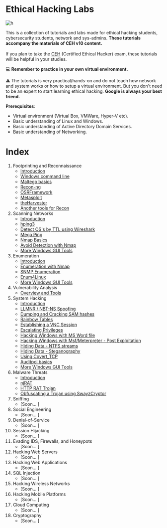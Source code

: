 # Ethical Hacking Labs
![h](https://gist.githubusercontent.com/Samsar4/62886aac358c3d484a0ec17e8eb11266/raw/89f706846f97cd3e59880dbc03e4f1d5f8023783/header-ehl.jpg)

This is a collection of tutorials and labs made for  ethical hacking students, cybersecurity students, network and sys-admins. **These tutorials accompany the materials of CEH v10 content.**<br><br> If you plan to take the [CEH](https://www.eccouncil.org/programs/certified-ethical-hacker-ceh/) (Certified Ethical Hacker) exam, these tutorials will be helpful in your studies.

💻 **Remember to practice in your own virtual environment.**

⚠️ The tutorials is very practical/hands-on and do not teach how network and system works or how to setup a virtual environment. But you don't need to be an expert to start learning ethical hacking. **Google is always your best friend.**

**Prerequisites**:
* Virtual environment (Virtual Box, VMWare, Hyper-V etc).
* Basic understanding of Linux and Windows. 
* Basic understanding of Active Directory Domain Services.
* Basic understanding of Networking.

# Index
1. Footprinting and Reconnaissance
    * [Introduction](https://github.com/Samsar4/Ethical-Hacking-Labs/blob/master/1-Footprinting-and-Reconnaissance/0-What-is-Footprinting.md)
    * [Windows command line](https://github.com/Samsar4/Ethical-Hacking-Labs/blob/master/1-Footprinting-and-Reconnaissance/1-Windows-CommandLine.md)
    * [Maltego basics](https://github.com/Samsar4/Ethical-Hacking-Labs/blob/master/1-Footprinting-and-Reconnaissance/2-Maltego-Basics.md)
    * [Recon-ng](https://github.com/Samsar4/Ethical-Hacking-Labs/blob/master/1-Footprinting-and-Reconnaissance/3-Recon-ng.md)
    * [OSRFramework](https://github.com/Samsar4/Ethical-Hacking-Labs/blob/master/1-Footprinting-and-Reconnaissance/4-OSRFramework.md)
    * [Metasploit](https://github.com/Samsar4/Ethical-Hacking-Labs/blob/master/1-Footprinting-and-Reconnaissance/5-Metasploit-Basics.md)
    * [theHarvester](https://github.com/Samsar4/Ethical-Hacking-Labs/blob/master/1-Footprinting-and-Reconnaissance/6-theHarvester.md)
    * [Another tools for Recon](https://github.com/Samsar4/Ethical-Hacking-Labs/blob/master/1-Footprinting-and-Reconnaissance/7-Other-Tools.md)
2. Scanning Networks
    * [Introduction](https://github.com/Samsar4/Ethical-Hacking-Labs/blob/master/2-Scanning-Networks/0-Scanning-a-Target-Network.md)
    * [hping3](https://github.com/Samsar4/Ethical-Hacking-Labs/blob/master/2-Scanning-Networks/1-hping3.md)
    * [Detect OS's by TTL using Wireshark](https://github.com/Samsar4/Ethical-Hacking-Labs/blob/master/2-Scanning-Networks/2-TTL.md)
    * [Mega Ping](https://github.com/Samsar4/Ethical-Hacking-Labs/blob/master/2-Scanning-Networks/3-MegaPing.md)
    * [Nmap Basics](https://github.com/Samsar4/Ethical-Hacking-Labs/blob/master/2-Scanning-Networks/4-Nmap.md)
    * [Avoid Detection with Nmap](https://github.com/Samsar4/Ethical-Hacking-Labs/blob/master/2-Scanning-Networks/5-NmapDecoyIP.md)
    * [More Windows GUI Tools](https://github.com/Samsar4/Ethical-Hacking-Labs/blob/master/2-Scanning-Networks/6-WindowsTools.md)
3. Enumeration
    * [Introduction](https://github.com/Samsar4/Ethical-Hacking-Labs/blob/master/3-Enumeration/0-Introduction.md)
    * [Enumeration with Nmap](https://github.com/Samsar4/Ethical-Hacking-Labs/blob/master/3-Enumeration/1-Enumerating-with-Nmap.md)
    * [SNMP Enumeration](https://github.com/Samsar4/Ethical-Hacking-Labs/blob/master/3-Enumeration/2-SNMP-Enumeration.md)
    * [Enum4Linux](https://github.com/Samsar4/Ethical-Hacking-Labs/blob/master/3-Enumeration/3-Enum4linux-Win-and-Samba-Enumeration.md)
    * [More Windows GUI Tools](https://github.com/Samsar4/Ethical-Hacking-Labs/blob/master/3-Enumeration/4-Windows-EnumerationTools.md)
4. Vulnerability Analysis
    * [Overview and Tools](https://github.com/Samsar4/Ethical-Hacking-Labs/blob/master/4-Vulnerability-Analysis/Overview-and-Tools.md) 
5. System Hacking
    * [Introduction](https://github.com/Samsar4/Ethical-Hacking-Labs/blob/master/5-System-Hacking/0-Introduction.md)
    * [LLMNR / NBT-NS Spoofing](https://github.com/Samsar4/Ethical-Hacking-Labs/blob/master/5-System-Hacking/1-LLMNR-NBT-NS.md)
    * [Dumping and Cracking SAM hashes](https://github.com/Samsar4/Ethical-Hacking-Labs/blob/master/5-System-Hacking/2-SAM-Hashes.md)
    * [Rainbow Tables](https://github.com/Samsar4/Ethical-Hacking-Labs/blob/master/5-System-Hacking/3-Rainbow-tables.md)
    * [Establishing a VNC Session](https://github.com/Samsar4/Ethical-Hacking-Labs/blob/master/5-System-Hacking/4-VNC-Session.md)
    * [Escalating Privileges](https://github.com/Samsar4/Ethical-Hacking-Labs/blob/master/5-System-Hacking/5-Escalating-Privileges.md)
    * [Hacking Windows with MS Word file](https://github.com/Samsar4/Ethical-Hacking-Labs/blob/master/5-System-Hacking/6-Hacking-Windows-with-Doc-file.md)
    * [Hacking Windows with Msf/Meterpreter - Post Exploitation](https://github.com/Samsar4/Ethical-Hacking-Labs/blob/master/5-System-Hacking/7-Hacking-Windows-with-Metasploit-PostExploitation.md)
    * [Hiding Data - NTFS streams](https://github.com/Samsar4/Ethical-Hacking-Labs/blob/master/5-System-Hacking/8-NTFS-Streams.md)
    * [Hiding Data - Steganography](https://github.com/Samsar4/Ethical-Hacking-Labs/blob/master/5-System-Hacking/9-Steganography.md)
    * [Using Covert_TCP](https://github.com/Samsar4/Ethical-Hacking-Labs/blob/master/5-System-Hacking/10-Covert_TCP.md)
    * [Auditpol basics](https://github.com/Samsar4/Ethical-Hacking-Labs/blob/master/5-System-Hacking/11-Auditpol.md)
    * [More Windows GUI Tools](https://github.com/Samsar4/Ethical-Hacking-Labs/blob/master/5-System-Hacking/12-WindowsTools.md)
6. Malware Threats
    * [Introduction](https://github.com/Samsar4/Ethical-Hacking-Labs/blob/master/6-Malware-Threats/0-Introduction.md)
    * [njRAT](https://github.com/Samsar4/Ethical-Hacking-Labs/blob/master/6-Malware-Threats/1-Using-njRAT.md)
    * [HTTP RAT Trojan](https://github.com/Samsar4/Ethical-Hacking-Labs/blob/master/6-Malware-Threats/2-HTTP-Trojan.md)
    * [Obfuscating a Trojan using SwayzCryptor](https://github.com/Samsar4/Ethical-Hacking-Labs/blob/master/6-Malware-Threats/3-Obfuscating-Trojan-SwayzCryptor.md)
7. Sniffing
    * [Soon... ]
8. Social Engineering
    * [Soon... ]
9. Denial-of-Service
    * [Soon... ]
10. Session Hijacking
    * [Soon... ]
11. Evading IDS, Firewalls, and Honeypots
    * [Soon... ]
12. Hacking Web Servers
    * [Soon... ]
13. Hacking Web Applications
    * [Soon... ]
14. SQL Injection
    * [Soon... ]
15. Hacking Wireless Networks
    * [Soon... ]
16. Hacking Mobile Platforms
    * [Soon... ]
17. Cloud Computing
    * [Soon... ]
18. Cryptography
    * [Soon... ]
